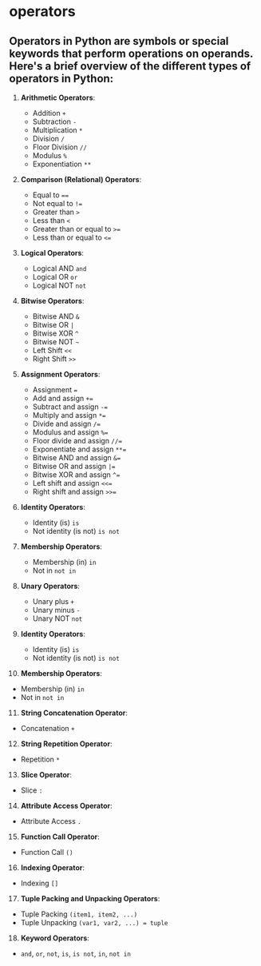 # operators
## Operators in Python are symbols or special keywords that perform operations on operands. Here's a brief overview of the different types of operators in Python:

1. **Arithmetic Operators**:
   - Addition `+`
   - Subtraction `-`
   - Multiplication `*`
   - Division `/`
   - Floor Division `//`
   - Modulus `%`
   - Exponentiation `**`

2. **Comparison (Relational) Operators**:
   - Equal to `==`
   - Not equal to `!=`
   - Greater than `>`
   - Less than `<`
   - Greater than or equal to `>=`
   - Less than or equal to `<=`

3. **Logical Operators**:
   - Logical AND `and`
   - Logical OR `or`
   - Logical NOT `not`

4. **Bitwise Operators**:
   - Bitwise AND `&`
   - Bitwise OR `|`
   - Bitwise XOR `^`
   - Bitwise NOT `~`
   - Left Shift `<<`
   - Right Shift `>>`

5. **Assignment Operators**:
   - Assignment `=`
   - Add and assign `+=`
   - Subtract and assign `-=`
   - Multiply and assign `*=`
   - Divide and assign `/=`
   - Modulus and assign `%=`
   - Floor divide and assign `//=`
   - Exponentiate and assign `**=`
   - Bitwise AND and assign `&=`
   - Bitwise OR and assign `|=`
   - Bitwise XOR and assign `^=`
   - Left shift and assign `<<=`
   - Right shift and assign `>>=`

6. **Identity Operators**:
   - Identity (is) `is`
   - Not identity (is not) `is not`

7. **Membership Operators**:
   - Membership (in) `in`
   - Not in `not in`

8. **Unary Operators**:
   - Unary plus `+`
   - Unary minus `-`
   - Unary NOT `not`

9. **Identity Operators**:
   - Identity (is) `is`
   - Not identity (is not) `is not`

10. **Membership Operators**:
   - Membership (in) `in`
   - Not in `not in`

11. **String Concatenation Operator**:
   - Concatenation `+`

12. **String Repetition Operator**:
   - Repetition `*`

13. **Slice Operator**:
   - Slice `:`

14. **Attribute Access Operator**:
   - Attribute Access `.`

15. **Function Call Operator**:
   - Function Call `()`

16. **Indexing Operator**:
   - Indexing `[]`

17. **Tuple Packing and Unpacking Operators**:
   - Tuple Packing `(item1, item2, ...)`
   - Tuple Unpacking `(var1, var2, ...) = tuple`

18. **Keyword Operators**:
   - `and`, `or`, `not`, `is`, `is not`, `in`, `not in`
